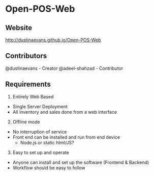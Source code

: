 # Open-POS-Web

## Website
http://dustinaevans.github.io/Open-POS-Web

## Contributors
@dustinaevans - Creator
@adeel-shahzad - Contributor

## Requirements
1. Entirely Web Based
  * Single Server Deployment
  * All inventory and sales done from a web interface

2. Offline mode
  * No interruption of service
  * Front end can be installed and run from end device
    * Node.js or static html/JS?

3. Easy to set up and operate 
  * Anyone can install and set up the software (Frontend & Backend)
  * Workflow should be easy to follow

